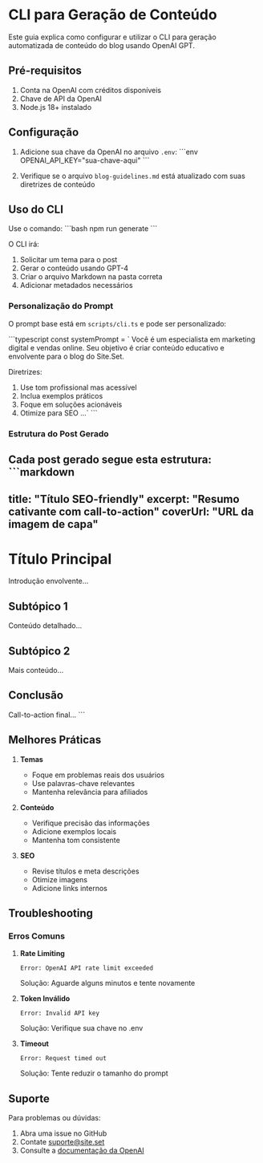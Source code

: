# CLI para Geração de Conteúdo

Este guia explica como configurar e utilizar o CLI para geração automatizada de conteúdo do blog usando OpenAI GPT.

## Pré-requisitos

1. Conta na OpenAI com créditos disponíveis
2. Chave de API da OpenAI
3. Node.js 18+ instalado

## Configuração

1. Adicione sua chave da OpenAI no arquivo `.env`:
   \`\`\`env
   OPENAI_API_KEY="sua-chave-aqui"
   \`\`\`

2. Verifique se o arquivo `blog-guidelines.md` está atualizado com suas diretrizes de conteúdo

## Uso do CLI

Use o comando:
\`\`\`bash
npm run generate
\`\`\`

O CLI irá:
1. Solicitar um tema para o post
2. Gerar o conteúdo usando GPT-4
3. Criar o arquivo Markdown na pasta correta
4. Adicionar metadados necessários

### Personalização do Prompt

O prompt base está em `scripts/cli.ts` e pode ser personalizado:

\`\`\`typescript
const systemPrompt = \`
Você é um especialista em marketing digital e vendas online.
Seu objetivo é criar conteúdo educativo e envolvente para o blog do Site.Set.

Diretrizes:
1. Use tom profissional mas acessível
2. Inclua exemplos práticos
3. Foque em soluções acionáveis
4. Otimize para SEO
...\`
\`\`\`

### Estrutura do Post Gerado

Cada post gerado segue esta estrutura:
\`\`\`markdown
---
title: "Título SEO-friendly"
excerpt: "Resumo cativante com call-to-action"
coverUrl: "URL da imagem de capa"
---

# Título Principal

Introdução envolvente...

## Subtópico 1

Conteúdo detalhado...

## Subtópico 2

Mais conteúdo...

## Conclusão

Call-to-action final...
\`\`\`

## Melhores Práticas

1. **Temas**
   - Foque em problemas reais dos usuários
   - Use palavras-chave relevantes
   - Mantenha relevância para afiliados

2. **Conteúdo**
   - Verifique precisão das informações
   - Adicione exemplos locais
   - Mantenha tom consistente

3. **SEO**
   - Revise títulos e meta descrições
   - Otimize imagens
   - Adicione links internos

## Troubleshooting

### Erros Comuns

1. **Rate Limiting**
   ```
   Error: OpenAI API rate limit exceeded
   ```
   Solução: Aguarde alguns minutos e tente novamente

2. **Token Inválido**
   ```
   Error: Invalid API key
   ```
   Solução: Verifique sua chave no .env

3. **Timeout**
   ```
   Error: Request timed out
   ```
   Solução: Tente reduzir o tamanho do prompt

## Suporte

Para problemas ou dúvidas:
1. Abra uma issue no GitHub
2. Contate suporte@site.set
3. Consulte a [documentação da OpenAI](https://platform.openai.com/docs) 